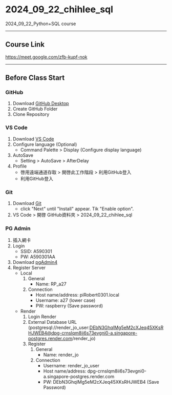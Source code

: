 # 2024_09_22_chihlee_sql
2024_09_22_Python+SQL course

---

## Course Link
https://meet.google.com/zfb-kupf-nok

---

## Before Class Start
### GitHub
1. Download [GitHub Desktop](https://desktop.github.com/download/)
2. Create GitHub Folder
3. Clone Repository
 
### VS Code
1. Download [VS Code](https://code.visualstudio.com/download)
2. Configure language (Optional)
   * Command Palette > Display (Configure display language)
3. AutoSave
   * Setting > AutoSave > AfterDelay
4. Profile
   * 啓用遠端通道存取 > 開啓此工作階段 > 利用GitHub登入
   * 利用GitHub登入

### Git
1. Download [Git](https://git-scm.com/downloads)
   * click "Next" until "Install" appear. Tik "Enable option".
2. VS Code > 開啓 GitHub資料夾 > 2024_09_22_chihlee_sql

### PG Admin
1. 插入網卡
2. Login
   * SSID: A590301
   * PW: A590301AA
3. Download [pgAdmin4](https://www.pgadmin.org/download/)  
4. Register Server
   * Local
     1. General
        * Name: RP_a27
     2. Connection
        * Host name/address: piRobert0301.local
        * Username: a27 (lower case)
        * PW: raspberry (Save password)
   * Render
     1. Login Render
     2. External Database URL (postgresql://render_jo_user:DEbN3GhqIMg5eM2cXJeq45XKsRHJWEB4@dpg-crnslqm8ii6s73evgni0-a.singapore-postgres.render.com/render_jo)
     3. Register
        1. General
           * Name: render_jo
        2. Connection
           * Username: render_jo_user
           * Host name/address: dpg-crnslqm8ii6s73evgni0-a.singapore-postgres.render.com
           * PW: DEbN3GhqIMg5eM2cXJeq45XKsRHJWEB4 (Save Password)
           
      

   

